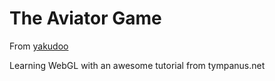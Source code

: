 # The Aviator Game
From [yakudoo](https://github.com/yakudoo/TheAviator)

Learning WebGL with an awesome tutorial from tympanus.net
